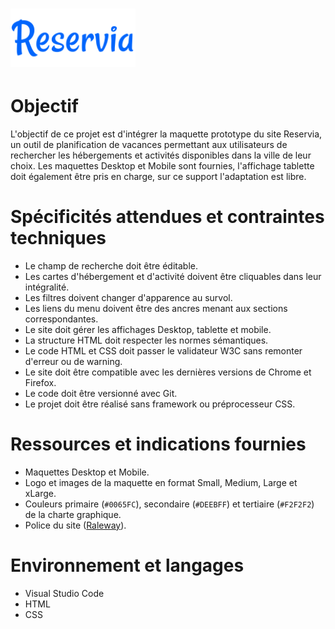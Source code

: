 <h1><img width="200px" alt="Reservia" src="https://raw.githubusercontent.com/MaelTst/MaelTissot_2_29062021/main/img/logo/Reservia.svg" /></h1>

# Objectif
L'objectif de ce projet est d'intégrer la maquette prototype du site Reservia, un outil de planification de vacances permettant aux utilisateurs de rechercher les hébergements et activités disponibles dans la ville de leur choix. Les maquettes Desktop et Mobile sont fournies, l'affichage tablette doit également être pris en charge, sur ce support l'adaptation est libre. 

# Spécificités attendues et contraintes techniques
* Le champ de recherche doit être éditable.
* Les cartes d'hébergement et d'activité doivent être cliquables dans leur intégralité.
* Les filtres doivent changer d'apparence au survol.
* Les liens du menu doivent être des ancres menant aux sections correspondantes.
* Le site doit gérer les affichages Desktop, tablette et mobile.
* La structure HTML doit respecter les normes sémantiques.
* Le code HTML et CSS doit passer le validateur W3C sans remonter d'erreur ou de warning.
* Le site doit être compatible avec les dernières versions de Chrome et Firefox.
* Le code doit être versionné avec Git.
* Le projet doit être réalisé sans framework ou préprocesseur CSS.

# Ressources et indications fournies
* Maquettes Desktop et Mobile.
* Logo et images de la maquette en format Small, Medium, Large et xLarge.
* Couleurs primaire (`#0065FC`), secondaire (`#DEEBFF`) et tertiaire (`#F2F2F2`) de la charte graphique.
* Police du site ([Raleway](https://fonts.google.com/specimen/Raleway)).

# Environnement et langages
* Visual Studio Code
* HTML
* CSS
